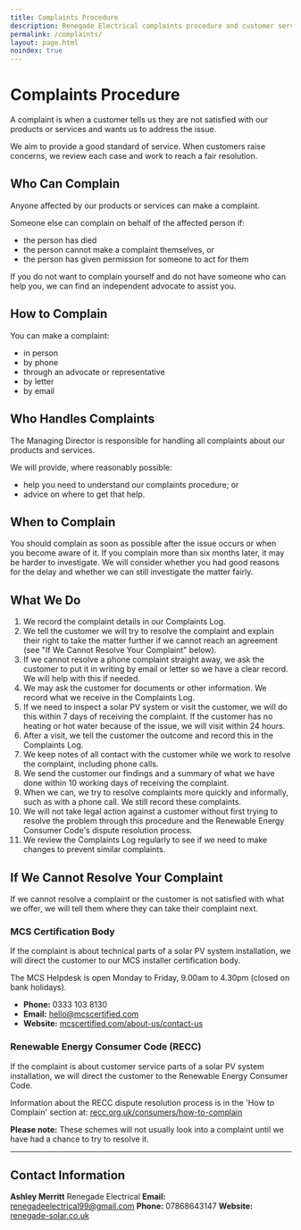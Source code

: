 ```yaml
---
title: Complaints Procedure
description: Renegade Electrical complaints procedure and customer service standards
permalink: /complaints/
layout: page.html
noindex: true
---
```


# Complaints Procedure

A complaint is when a customer tells us they are not satisfied with our products or services and wants us to address the issue.

We aim to provide a good standard of service. When customers raise concerns, we review each case and work to reach a fair resolution.

## Who Can Complain

Anyone affected by our products or services can make a complaint.

Someone else can complain on behalf of the affected person if:

- the person has died
- the person cannot make a complaint themselves, or
- the person has given permission for someone to act for them

If you do not want to complain yourself and do not have someone who can help you, we can find an independent advocate to assist you.

## How to Complain

You can make a complaint:

- in person
- by phone
- through an advocate or representative
- by letter
- by email

## Who Handles Complaints

The Managing Director is responsible for handling all complaints about our products and services.

We will provide, where reasonably possible:

- help you need to understand our complaints procedure; or
- advice on where to get that help.

## When to Complain

You should complain as soon as possible after the issue occurs or when you become aware of it. If you complain more than six months later, it may be harder to investigate. We will consider whether you had good reasons for the delay and whether we can still investigate the matter fairly.

## What We Do

1. We record the complaint details in our Complaints Log.
2. We tell the customer we will try to resolve the complaint and explain their right to take the matter further if we cannot reach an agreement (see "If We Cannot Resolve Your Complaint" below).
3. If we cannot resolve a phone complaint straight away, we ask the customer to put it in writing by email or letter so we have a clear record. We will help with this if needed.
4. We may ask the customer for documents or other information. We record what we receive in the Complaints Log.
5. If we need to inspect a solar PV system or visit the customer, we will do this within 7 days of receiving the complaint. If the customer has no heating or hot water because of the issue, we will visit within 24 hours.
6. After a visit, we tell the customer the outcome and record this in the Complaints Log.
7. We keep notes of all contact with the customer while we work to resolve the complaint, including phone calls.
8. We send the customer our findings and a summary of what we have done within 10 working days of receiving the complaint.
9. When we can, we try to resolve complaints more quickly and informally, such as with a phone call. We still record these complaints.
10. We will not take legal action against a customer without first trying to resolve the problem through this procedure and the Renewable Energy Consumer Code's dispute resolution process.
11. We review the Complaints Log regularly to see if we need to make changes to prevent similar complaints.

## If We Cannot Resolve Your Complaint

If we cannot resolve a complaint or the customer is not satisfied with what we offer, we will tell them where they can take their complaint next.

### MCS Certification Body

If the complaint is about technical parts of a solar PV system installation, we will direct the customer to our MCS installer certification body.

The MCS Helpdesk is open Monday to Friday, 9.00am to 4.30pm (closed on bank holidays).

- **Phone:** 0333 103 8130
- **Email:** hello@mcscertified.com
- **Website:** [mcscertified.com/about-us/contact-us](https://mcscertified.com/about-us/contact-us/)

### Renewable Energy Consumer Code (RECC)

If the complaint is about customer service parts of a solar PV system installation, we will direct the customer to the Renewable Energy Consumer Code.

Information about the RECC dispute resolution process is in the 'How to Complain' section at: [recc.org.uk/consumers/how-to-complain](https://www.recc.org.uk/consumers/how-to-complain)

**Please note:** These schemes will not usually look into a complaint until we have had a chance to try to resolve it.

---

## Contact Information

**Ashley Merritt**
Renegade Electrical
**Email:** renegadeelectrical99@gmail.com
**Phone:** 07868643147
**Website:** [renegade-solar.co.uk](https://www.renegade-solar.co.uk/)
